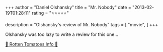 +++
author = "Daniel Olshansky"
title = "Mr. Nobody"
date = "2013-02-19T01:28:11"
rating = "⭐⭐⭐⭐⭐"

description = "Olshansky's review of Mr. Nobody"
tags = [
    "movie",
]
+++


Olshansky was too lazy to write a review for this one...

[🍅 Rotten Tomatoes Info 🍅](https://www.rottentomatoes.com//m/mr_nobody)